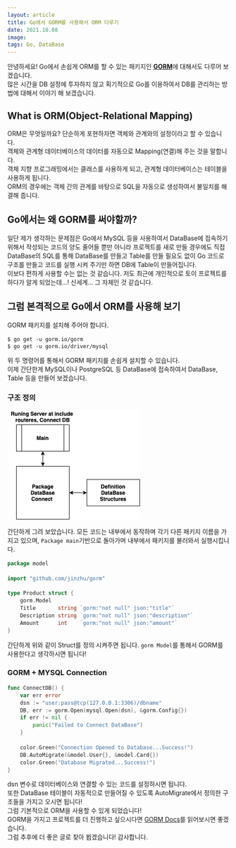 ```yaml
---
layout: article
title: Go에서 GORM를 사용해서 ORM 다루기
date: 2021.10.08 
image: 
tags: Go, DataBase
---
```

안녕하세요! Go에서 손쉽게 ORM를 할 수 있는 패키지인 [**GORM**](https://gorm.io/)에 대해서도 다루어 보겠습니다.  
많은 시간을 DB 설정에 투자하지 않고 획기적으로 Go를 이용하여서 DB를 관리하는 방법에 대해서 이야기 해 보겠습니다.

## What is ORM(Object-Relational Mapping)
ORM은 무엇일까요? 단순하게 포현하자면 객체와 관계와의 설정이라고 할 수 있습니다.  
객체와 관계형 데이터베이스의 데이터를 자동으로 Mapping(연결)해 주는 것을 말합니다.  
객체 지향 프로그래밍에서는 클래스를 사용하게 되고, 관계형 데이터베이스는 테이블을 사용하게 됩니다.  
ORM의 경우에는 객체 간의 관계를 바탕으로 SQL을 자동으로 생성하여서 불일치를 해결해 줍니다.

## Go에서는 왜 GORM를 써야할까?
일단 제가 생각하는 문제점은 Go에서 MySQL 등을 사용하여서 DataBase에 접속하기 위해서 작성되는 코드의 양도 줄어들 뿐만 아니라 프로젝트를 새로 만들 경우에도 직접 DataBase의 SQL를 통해 DataBase를 만들고 Table를 만들 필요도 없이 Go 코드로 구조를 만들고 코드를 실행 시켜 주기만 하면 DB에 Table이 만들어집니다.  
이보다 편하게 사용할 수는 없는 것 같습니다. 저도 최근에 개인적으로 토이 프로젝트를 하다가 알게 되었는데...! 신세계... 그 자체인 것 같습니다.

## 그럼 본격적으로 Go에서 ORM를 사용해 보기
GORM 패키지를 설치해 주어야 합니다.
```shell
$ go get -u gorm.io/gorm
$ go get -u gorm.io/driver/mysql
```
위 두 명령어를 통해서 GORM 패키지를 손쉽게 설치할 수 있습니다.  
이제 간단한게 MySQL이나 PostgreSQL 등 DataBase에 접속하여서 DataBase, Table 등을 만들어 보겠습니다.  

### 구조 정의
![Diagram](/assets/posts/go-gorm/how.png)

간단하게 그려 보았습니다. 모든 코드는 내부에서 동작하며 각기 다른 패키지 이름을 가지고 있으며, `Package main`기반으로 돌아가며 내부에서 패키지를 불러와서 실행시킵니다.  

```go
package model

import "github.com/jinzhu/gorm"

type Product struct {
	gorm.Model
	Title       string `gorm:"not null" json:"title"`
	Description string `gorm:"not null" json:"description"`
	Amount      int    `gorm:"not null" json:"amount"`
}
```
간단하게 위와 같이 Struct를 정의 시켜주면 됩니다. `gorm Model`를 통해서 GORM를 사용한다고 생각하시면 됩니다!  

### GORM + MYSQL Connection
```go
func ConnectDB() {
	var err error
	dsn := "user:pass@tcp(127.0.0.1:3306)/dbname"
	DB, err := gorm.Open(mysql.Open(dsn), &gorm.Config{})
	if err != nil {
		panic("Failed to Connect DataBase")
	}

	color.Green("Connection Opened to Database...Success!")
	DB.AutoMigrate(&model.User{}, &model.Card{})
	color.Green("Database Migrated...Success!")
}
```
dsn 변수로 데이터베이스와 연결할 수 있는 코드를 설정하시면 됩니다.  
또한 DataBase 테이블이 자동적으로 만들어질 수 있도록 AutoMigrate에서 정의한 구조들을 가지고 오시면 됩니다!  
그럼 기본적으로 ORM을 사용할 수 있게 되었습니다!  
GORM을 가지고 프로젝트를 더 진행하고 싶으시다면 [GORM Docs](https://gorm.io/docs/index.html)를 읽어보시면 좋겠습니다.  
그럼 추후에 더 좋은 글로 찾아 뵙겠습니다! 감사합니다.